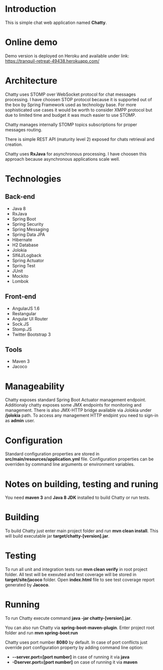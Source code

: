 # Introduction

This is simple chat web application named **Chatty**.

# Online demo

Demo version is deployed on Heroku and available under link: https://tranquil-retreat-49438.herokuapp.com/ 

# Architecture

Chatty uses STOMP over WebSocket protocol for chat messages processing. I have choosen STOP protocol because it is supported out 
of the box by Spring Framework used as technology base. For more sophisticated use cases it would be worth to consider XMPP protocol but due to limited time
and budget it was much easier to use STOMP.

Chatty manages internally STOMP topics subscriptions for proper messages routing.

There is simple REST API (maturity level 2) exposed for chats retrieval and creation.

Chatty uses **RxJava** for asynchronous processing. I have choosen this approach because asynchronous applications scale well.

# Technologies
## Back-end
* Java 8
* RxJava
* Spring Boot
* Spring Security
* Spring Messaging
* Spring Data JPA
* Hibernate
* H2 Database
* Jolokia
* Slf4J/Logback
* Spring Actuator
* Spring Test
* JUnit
* Mockito
* Lombok

## Front-end
* AngularJS 1.6
* Restangular
* Angular UI Router 
* Sock.JS
* Stomp.JS
* Twitter Bootstrap 3

## Tools
* Maven 3
* Jacoco

# Manageability
Chatty exposes standard Spring Boot Actuator management endpoint. Additionaly chatty exposes some JMX endpoints for monitoring and management.
There is also JMX-HTTP bridge available via Jolokia under **/jolokia** path. To access any management HTTP endpint you need to sign-in as **admin** user.

# Configuration
Standard configuration properties are stored in **src/main/resources/application.yml** file. Configuration properties can be overriden by command line arguments or
environment variables.  

# Notes on building, testing and runing
You need  **maven 3** and **Java 8 JDK** installed to build Chatty or run tests.

# Building
To build Chatty just enter main project folder and run **mvn clean install**. This will build executable jar **target/chatty-[version].jar**.

# Testing
To run all unit and integration tests run **mvn clean verify** in root project folder. All test will be exexuted and test coverage will be stored in 
**target/site/jacoco** folder. Open **index.html** file to see test coverage report generated by **Jacoco**. 

# Running
To run Chatty execute command **java -jar chatty-[version].jar**.

You can also run Chatty via **spring-boot-maven-plugin**. Enter project root folder and run **mvn spring-boot:run**

Chatty uses port number **8080** by default. In case of port conflicts just override port configuration property by adding command line option:
* **--server.port=[port number]** in case of running it via **java**
* **-Dserver.port=[port number]** on case of running it via **maven**
